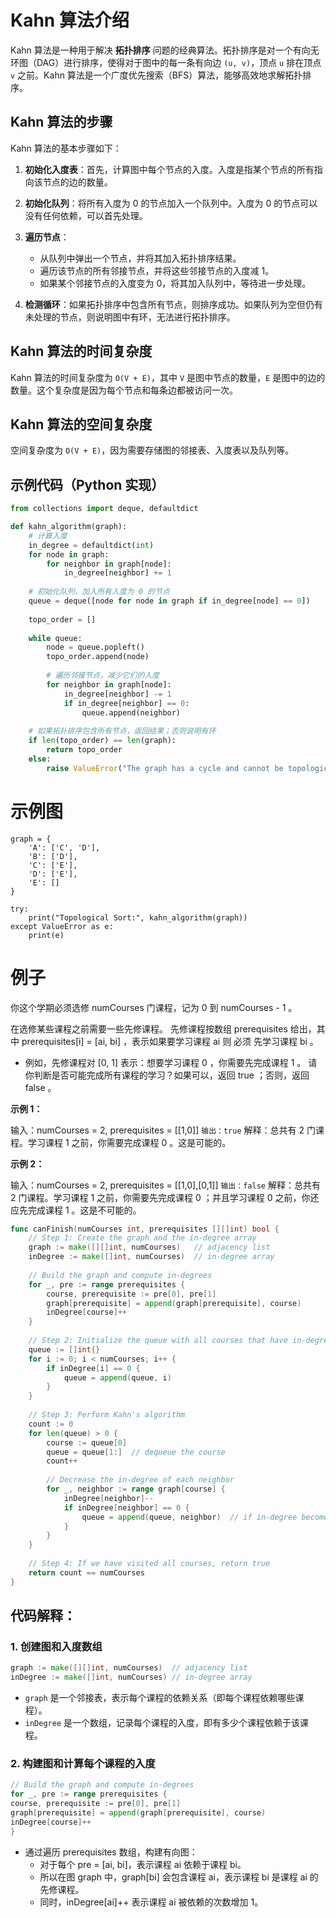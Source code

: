 # Kahn 算法介绍

Kahn 算法是一种用于解决 **拓扑排序** 问题的经典算法。拓扑排序是对一个有向无环图（DAG）进行排序，使得对于图中的每一条有向边 `(u, v)`，顶点 `u` 排在顶点 `v` 之前。Kahn 算法是一个广度优先搜索（BFS）算法，能够高效地求解拓扑排序。

## Kahn 算法的步骤

Kahn 算法的基本步骤如下：

1. **初始化入度表**：首先，计算图中每个节点的入度。入度是指某个节点的所有指向该节点的边的数量。

2. **初始化队列**：将所有入度为 0 的节点加入一个队列中。入度为 0 的节点可以没有任何依赖，可以首先处理。

3. **遍历节点**：
    - 从队列中弹出一个节点，并将其加入拓扑排序结果。
    - 遍历该节点的所有邻接节点，并将这些邻接节点的入度减 1。
    - 如果某个邻接节点的入度变为 0，将其加入队列中，等待进一步处理。

4. **检测循环**：如果拓扑排序中包含所有节点，则排序成功。如果队列为空但仍有未处理的节点，则说明图中有环，无法进行拓扑排序。

## Kahn 算法的时间复杂度

Kahn 算法的时间复杂度为 `O(V + E)`，其中 `V` 是图中节点的数量，`E` 是图中的边的数量。这个复杂度是因为每个节点和每条边都被访问一次。

## Kahn 算法的空间复杂度

空间复杂度为 `O(V + E)`，因为需要存储图的邻接表、入度表以及队列等。

## 示例代码（Python 实现）

```python
from collections import deque, defaultdict

def kahn_algorithm(graph):
    # 计算入度
    in_degree = defaultdict(int)
    for node in graph:
        for neighbor in graph[node]:
            in_degree[neighbor] += 1
    
    # 初始化队列，加入所有入度为 0 的节点
    queue = deque([node for node in graph if in_degree[node] == 0])
    
    topo_order = []
    
    while queue:
        node = queue.popleft()
        topo_order.append(node)
        
        # 遍历邻接节点，减少它们的入度
        for neighbor in graph[node]:
            in_degree[neighbor] -= 1
            if in_degree[neighbor] == 0:
                queue.append(neighbor)
    
    # 如果拓扑排序包含所有节点，返回结果；否则说明有环
    if len(topo_order) == len(graph):
        return topo_order
    else:
        raise ValueError("The graph has a cycle and cannot be topologically sorted")

```
# 示例图
```mermaid
graph = {
    'A': ['C', 'D'],
    'B': ['D'],
    'C': ['E'],
    'D': ['E'],
    'E': []
}

try:
    print("Topological Sort:", kahn_algorithm(graph))
except ValueError as e:
    print(e)
```

# 例子
你这个学期必须选修 numCourses 门课程，记为 0 到 numCourses - 1 。

在选修某些课程之前需要一些先修课程。 先修课程按数组 prerequisites 给出，其中 prerequisites[i] = [ai, bi] ，表示如果要学习课程 ai 则 必须 先学习课程  bi 。

- 例如，先修课程对 [0, 1] 表示：想要学习课程 0 ，你需要先完成课程 1 。
请你判断是否可能完成所有课程的学习？如果可以，返回 true ；否则，返回 false 。



**示例 1：**

输入：numCourses = 2, prerequisites = [[1,0]]
`输出：true`
解释：总共有 2 门课程。学习课程 1 之前，你需要完成课程 0 。这是可能的。

**示例 2：**

输入：numCourses = 2, prerequisites = [[1,0],[0,1]]
`输出：false`
解释：总共有 2 门课程。学习课程 1 之前，你需要先完成​课程 0 ；并且学习课程 0 之前，你还应先完成课程 1 。这是不可能的。


```go
func canFinish(numCourses int, prerequisites [][]int) bool {
    // Step 1: Create the graph and the in-degree array
    graph := make([][]int, numCourses)   // adjacency list
    inDegree := make([]int, numCourses)  // in-degree array
    
    // Build the graph and compute in-degrees
    for _, pre := range prerequisites {
        course, prerequisite := pre[0], pre[1]
        graph[prerequisite] = append(graph[prerequisite], course)
        inDegree[course]++
    }
    
    // Step 2: Initialize the queue with all courses that have in-degree 0
    queue := []int{}
    for i := 0; i < numCourses; i++ {
        if inDegree[i] == 0 {
            queue = append(queue, i)
        }
    }
    
    // Step 3: Perform Kahn's algorithm
    count := 0
    for len(queue) > 0 {
        course := queue[0]
        queue = queue[1:]  // dequeue the course
        count++
        
        // Decrease the in-degree of each neighbor
        for _, neighbor := range graph[course] {
            inDegree[neighbor]--
            if inDegree[neighbor] == 0 {
                queue = append(queue, neighbor)  // if in-degree becomes 0, add to queue
            }
        }
    }
    
    // Step 4: If we have visited all courses, return true
    return count == numCourses
}


```

## 代码解释：
### 1. 创建图和入度数组
```go
graph := make([][]int, numCourses)  // adjacency list
inDegree := make([]int, numCourses) // in-degree array

```
- `graph` 是一个邻接表，表示每个课程的依赖关系（即每个课程依赖哪些课程）。
- `inDegree` 是一个数组，记录每个课程的入度，即有多少个课程依赖于该课程。

### 2. 构建图和计算每个课程的入度
```go
// Build the graph and compute in-degrees
for _, pre := range prerequisites {
course, prerequisite := pre[0], pre[1]
graph[prerequisite] = append(graph[prerequisite], course)
inDegree[course]++
}

```

- 通过遍历 prerequisites 数组，构建有向图：
  - 对于每个 pre = [ai, bi]，表示课程 ai 依赖于课程 bi。
  - 所以在图 graph 中，graph[bi] 会包含课程 ai，表示课程 bi 是课程 ai 的先修课程。
  - 同时，inDegree[ai]++ 表示课程 ai 被依赖的次数增加 1。

